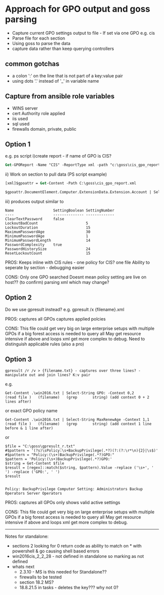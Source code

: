 # Approach for GPO output and goss parsing

- Capture current GPO settings output to file - If set via one GPO e.g. cis
- Parse file for each section
- Using goss to parse the data
- capture data rather than keep querying controllers

## common gotchas

- a colon ':' on the line that is not part of a key:value pair
- using dots '.' instead of '_' in variable name

## Capture from ansible role variables

- WINS server
- cert Authority role applied
- iis used
- sql used
- firewalls domain, private, public

## Option 1

e.g. ps script
i)create report - if name of GPO is CIS?

```ps
Get-GPOReport -Name "CIS" -ReportType xml -path "c:\goss\cis_gpo_report.xml" 
 ```

ii) Work on section to pull data (PS script example)

```ps
[xml]$gpoattr = Get-Content -Path C:\goss\cis_gpo_report.xml

$gpoattr.DocumentElement.Computer.ExtensionData.Extension.Account | Select-Object -Property Name, SettingBoolean, SettingNumber
```

iii) produces output similar to

```shell
Name                  SettingBoolean SettingNumber
----                  -------------- -------------
ClearTextPassword     false                       
LockoutBadCount                      5            
LockoutDuration                      15           
MaximumPasswordAge                   30           
MinimumPasswordAge                   1            
MinimumPasswordLength                14           
PasswordComplexity    true                        
PasswordHistorySize                  24           
ResetLockoutCount                    15  
```

PROS:
Keeps inline with CIS rules - one policy for CIS?
one file
Ability to seperate by section - debugging easier

CONS:
Only one GPO searched
Doesnt mean policy setting are live on host?? (to confirm)
parsing xml which may change?

## Option 2

Do we use gpresult instead?
e.g.
gpresult /x {filename}.xml

PROS:
captures all GPOs
captures applied polcies

CONS:
This file could get very big on large enterprise setups with multiple GPOs
if a big forest access is needed to query all
May get resource intensive if above and loops
xml get more complex to debug.
Need to distinguish applicable rules (also a pro)

## Option 3

```shell
gpresult /r /v > {filename.txt} - captures over three lines? - manipulate out and join lines? K:v pair
```

e.g.

```shell
Get-Content .\win2016.txt | Select-String GPO: -Context 0,2
(read file )   (filename)   (grep       string) (add context 0 + 2 lines after) 
```

or exact GPO policy name

```shell
Get-Content .\win2016.txt | Select-String MaxRenewAge -Context 1,1
(read file )   (filename)   (grep       string) (add context 1 line before & 1 line after) 
```

or

```shell
$file = "C:\goss\gpresult_r.txt"
#$pattern = '(?s)\sPolicy:\s+BackupPrivilege(.*?)(?:(?:\r*\n){2}|\s$)'
#$pattern = "Policy:(\s+)BackupPrivilege(.*?)GPO:"
$pattern = 'Policy:(\s+)BackupPrivilege(.*?)GPO:'
$string = Get-Content $file
$result = [regex]::match($string, $pattern).Value -replace ('\s+', ' ') -replace ('GPO:', ' ')
$result
```

```shell
              
Policy: BackupPrivilege Computer Setting: Administrators Backup Operators Server Operators  

```

PROS:
captures all GPOs
only shows valid active settings

CONS:
This file could get very big on large enterprise setups with multiple GPOs
if a big forest access is needed to query all
May get resource intensive if above and loops
xml get more complex to debug.

---

Notes for standalone:

- sections 2 looking for 0 return code as ability to match on * with powershell & go causing shell based errors
- win2016cis_2_2_28 - not defined in standalone so marking as not defined
- whats next
  - 2.3.10 - MS is this needed for Standalone??
  - firewalls to be tested
  - section 18.2 MS?
  - 18.8.21.5 in tasks - deletes the key??? why not 0?
  

